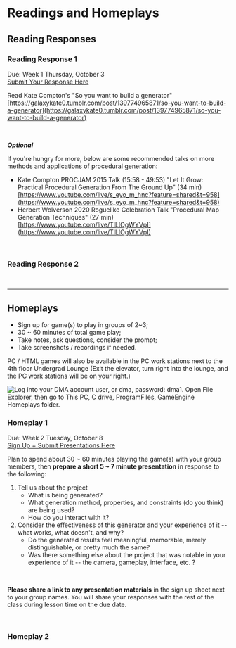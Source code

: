 # Readings and Homeplays
<!-- For full documentation visit [mkdocs.org](https://www.mkdocs.org).

## Commands

* `mkdocs new [dir-name]` - Create a new project.
* `mkdocs serve` - Start the live-reloading docs server.
* `mkdocs build` - Build the documentation site.
* `mkdocs -h` - Print help message and exit.

## Project layout

    mkdocs.yml    # The configuration file.
    docs/
        index.md  # The documentation homepage.
        ...       # Other markdown pages, images and other files. -->

## Reading Responses
<!--Brief description on what reading responses are.-->

### Reading Response 1

<div class="duedate">
<p>Due: Week 1 Thursday, October 3
</br><a href="https://forms.gle/TJzdPgYr1zuRAtCQ6">Submit Your Response Here</a></p>
</div>

Read Kate Compton's "So you want to build a generator" 
[https://galaxykate0.tumblr.com/post/139774965871/so-you-want-to-build-a-generator](https://galaxykate0.tumblr.com/post/139774965871/so-you-want-to-build-a-generator)

</br>

***Optional***

If you're hungry for more, below are some recommended talks on more methods and applications of procedural generation:

- Kate Compton PROCJAM 2015 Talk (15:58 - 49:53) "Let It Grow: Practical Procedural Generation From The Ground Up" (34 min) [https://www.youtube.com/live/s_eyo_m_hnc?feature=shared&t=958](https://www.youtube.com/live/s_eyo_m_hnc?feature=shared&t=958)
- Herbert Wolverson 2020 Roguelike Celebration Talk "Procedural Map Generation Techniques" (27 min) [https://www.youtube.com/live/TlLIOgWYVpI](https://www.youtube.com/live/TlLIOgWYVpI) 

<br>

### Reading Response 2

<br>

---

<!--Other stuff...

Cellular Automata: https://tatasz.github.io/compound_ca/
AND
Writing Interesting AI (pg6 of Seeds Issue #3) https://www.procjam.com/seeds/issues/3/issue3.pdf 

-->



## Homeplays

- Sign up for game(s) to play in groups of 2~3;
- 30 ~ 60 minutes of total game play;
- Take notes, ask questions, consider the prompt;
- Take screenshots / recordings if needed.

PC / HTML games will also be available in the PC work stations next to the 4th floor Undergrad Lounge (Exit the elevator, turn right into the lounge, and the PC work stations will be on your right.)

<img src ="../img/20240927_153604.jpg" alt="Log into your DMA account user, or dma, password: dma1. Open File Explorer, then go to This PC, C drive, ProgramFiles, GameEngine Homeplays folder.">

<br>

### Homeplay 1

<div class="duedate">
<p>Due: Week 2 Tuesday, October 8
</br><a href="https://docs.google.com/spreadsheets/d/1HrWVxhsBU-uBiyhZhQHnOK0SR3rnjlIrp7U_yHa5O1g/edit?usp=sharing">Sign Up + Submit Presentations Here</a></p>
</div>

Plan to spend about 30 ~ 60 minutes playing the game(s) with your group members, then **prepare a short 5 ~ 7 minute presentation** in response to the following:

1. Tell us about the project
    - What is being generated?
    - What generation method, properties, and constraints (do you think) are being used?
    - How do you interact with it?
2. Consider the effectiveness of this generator and your experience of it -- what works, what doesn't, and why? 
    - Do the generated results feel meaningful, memorable, merely distinguishable, or pretty much the same?
    - Was there something else about the project that was notable in your experience of it -- the camera, gameplay, interface, etc. ?

<br>

**Please share a link to any presentation materials** in the sign up sheet next to your group names. You will share your responses with the rest of the class during lesson time on the due date.

<br>

### Homeplay 2

<!--

YNGLET- https://triple-topping.itch.io/ynglet Level + Physics

-->
